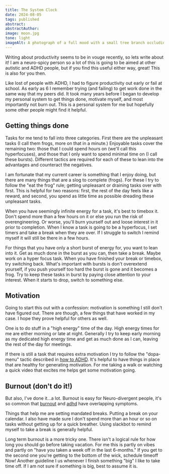 ```yaml
---
title: The System Clock
date: 2024-08-05
tags: published
abstract: 
abstractAuthor: 
image: moon.jpg
tone: light
imageAlt: A photograph of a full mood with a small tree branch occluding it
---
```


Writing about productivity seems to be in vouge recently, so lets write about it! I am a neuro-spicy person so a lot of this is going to be aimed at other autistic and ADHD people, but
if you find this useful either way, great! This is also for you then.

Like lost of people with ADHD, I had to figure productivity out early or fail at 
school. As early as 6 I remember trying (and failing) to get work done in the same way that my peers did. 
It took many years before I began to develop my personal system to get things done, motivate myself, and most 
importantly not burn out. This is a personal system for me but hopefully some other people might find it helpful.

## Getting things done

Tasks for me tend to fall into three categories. First there are the unpleasant tasks (I call them frogs, more
on that in a minute.) Enjoyable tasks cover the remaining two: those that I could spend hours on (we'll 
call this hyperfocuses), and those that I only want to spend minimal time on (I call these bursts). 
Different tactics are required for each of these to lean into the advantages and counteract the negatives.

I am fortunate that my current career is something that I enjoy doing, but there are many things that are a 
slog to complete (frogs). For these I try to follow the "eat the frog" rule; getting
unpleasant or draining tasks over with first. This is helpful for two reasons: first, the rest of the day feels 
like a reward, and second, you spend as little time as possible dreading these unpleasant tasks.

When you have seemingly infinite energy for a task, it's best to timebox it. Don't spend more than a few hours 
on it or else you run the risk of overengineering. Or worse, you'll burn yourself out and loose interest in it prior
to completion. When I know a task is going to be a hyperfocus, I set timers and take a break when they are over. 
If I struggle to switch I remind myself it will still be there in a few hours. 

For things that you have only a short burst of energy for, you want to lean into it. Get as much done in the burst as you
can, then take a break. Maybe work on a hyper focus task. When you have finished your break or timebox, try switching back.
What's important with bursts is don't overextend yourself, if you push yourself too hard the burst is gone and 
it becomes a frog. Try to keep these tasks in burst by paying close attention to your interest. When it starts 
to drop, switch to something else.

## Motivation

Going to start this out with a confession: motivation is something I still don't have figured out. There are 
though, a few things that have worked in my case. I hope they prove helpful for others as well.

One is to do stuff in a "high energy" time of the day. High energy times for me are either morning or late at night. Generally I try to keep early morning as my dedicated high energy time and get as much done as I can, leaving the rest of the day for meetings.

If there is still a task that requires extra motivation I try to follow the "dopa-menu" tactic described in [how to ADHD](https://youtu.be/-6WCkTwW6xg?si=Obb5kejM_t8tjIIe&t=112). It's helpful to have things in place that are healthy for generating motivation. For me taking a walk or watching a quick video that excites me helps get some motivation going. 

## Burnout (don't do it!)
But also, I've done it...a lot. Burnout is easy for Neuro-divergent people, it's 
so common that [burnout](https://www.mayoclinic.org/healthy-lifestyle/adult-health/in-depth/burnout/art-20046642) and [adhd](https://www.cdc.gov/adhd/diagnosis/index.html) have overlapping symptoms.

Things that help me are setting mandated breaks. Putting a break on your calendar. I also have made sure I don't spend more than an hour or so on tasks without getting up for a quick breather. Using slackbot to remind myself to take a break is generally helpful.

Long term burnout is a more tricky one. There isn't a logical rule for how long you should go 
before taking vacation. For me this is partly on vibes and partly on "have you taken a week off in the last 6-months." If you get to the second one you're getting to the bottom of the wick, schedule timeoff Now! Another guideline I us whenever I finish something "big" I like to take time off. If I am not sure if something is big, best to assume it is.
